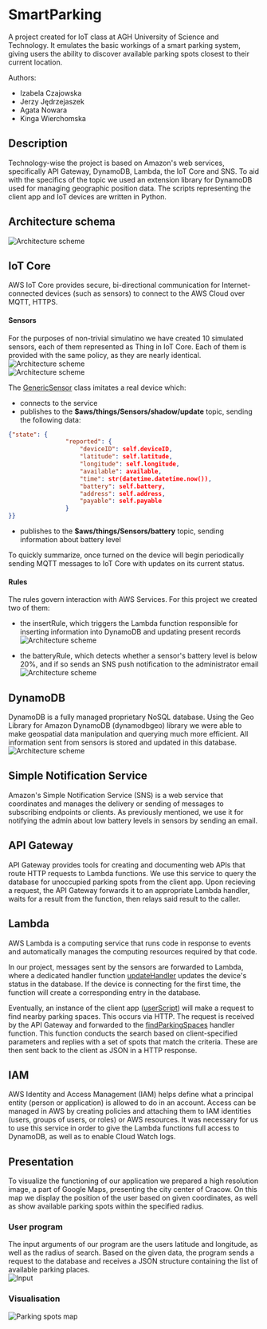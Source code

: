 # SmartParking
A project created for IoT class at AGH University of Science and Technology. It emulates the basic workings of a smart parking system, giving users the ability to discover available parking spots closest to their current location. 

Authors:
- Izabela Czajowska
- Jerzy Jędrzejaszek
- Agata Nowara
- Kinga Wierchomska

## Description

Technology-wise the project is based on Amazon's web services, specifically API Gateway, DynamoDB, Lambda, the IoT Core and SNS. To aid with the specifics of the topic we used an extension library for DynamoDB used for managing geographic position data. The scripts representing the client app and IoT devices are written in Python.

## Architecture schema
![Architecture scheme](images/scheme.png) <br>
## IoT Core
AWS IoT Core provides secure, bi-directional communication for Internet-connected devices (such as sensors) to connect to the AWS Cloud over MQTT, HTTPS.
#### Sensors
For the purposes of non-trivial simulatino we have created 10 simulated sensors, each of them represented as Thing in IoT Core. Each of them is provided with the same policy, as they are nearly identical.
![Architecture scheme](images/sensors.png) <br>
![Architecture scheme](images/policy.png) <br>

The [GenericSensor](Sensors/GenericSensor.py) class imitates a real device which:
- connects to the service
- publishes to the **$aws/things/Sensors/shadow/update** topic, sending the following data:
```json
{"state": {
                "reported": {
                    "deviceID": self.deviceID,
                    "latitude": self.latitude,
                    "longitude": self.longitude,
                    "available": available,
                    "time": str(datetime.datetime.now()),
                    "battery": self.battery,
                    "address": self.address,
                    "payable": self.payable
                }
}}
```
- publishes to the **$aws/things/Sensors/battery** topic, sending information about battery level

To quickly summarize, once turned on the device will begin periodically sending MQTT messages to IoT Core with updates on its current status.

#### Rules

The rules govern interaction with AWS Services. For this project we created two of them:
- the insertRule, which triggers the Lambda function responsible for inserting information into DynamoDB and updating present records
![Architecture scheme](images/insertRule.png) <br>
  
- the batteryRule, which detects whether a sensor's battery level is below 20%, and if so sends an SNS push notification to the administrator email
![Architecture scheme](images/batteryRule.png) <br>
  
## DynamoDB
DynamoDB is a fully managed proprietary NoSQL database. Using the Geo Library for Amazon DynamoDB (dynamodbgeo) library we were able to make geospatial data manipulation and querying much more efficient.
All information sent from sensors is stored and updated in this database.
![Architecture scheme](images/dynamodb.png) <br>

## Simple Notification Service
Amazon's Simple Notification Service (SNS) is a web service that coordinates and manages the delivery or sending of messages to subscribing endpoints or clients. As previously mentioned, we use it for notifying the admin about low battery levels in sensors by sending an email.


## API Gateway
API Gateway provides tools for creating and documenting web APIs that route HTTP requests to Lambda functions.
We use this service to query the database for unoccupied parking spots from the client app.
Upon recieving a request, the API Gateway forwards it to an appropriate Lambda handler, waits for a result from the function, then relays said result to the caller.

  
## Lambda
AWS Lambda is a computing service that runs code in response to events and automatically manages the computing resources required by that code.

In our project, messages sent by the sensors are forwarded to Lambda, where a dedicated handler function [updateHandler](updateHandler.py) updates the device's status in the database. If the device is connecting for the first time, the function will create a corresponding entry in the database.

Eventually, an instance of the client app ([userScript](userScript.py)) will make a request to find nearby parking spaces. This occurs via HTTP. The request is received by the API Gateway and forwarded to the [findParkingSpaces](findParkingSpaces.py) handler function. This function conducts the search based on client-specified parameters and replies with a set of spots that match the criteria. These are then sent back to the client as JSON in a HTTP response.

## IAM
AWS Identity and Access Management (IAM) helps define what a principal entity (person or application) is allowed to do in an account.
Access can be managed in AWS by creating policies and attaching them to IAM identities (users, groups of users, or roles) or AWS resources.
It was necessary for us to use this service in order to give the Lambda functions full access to DynamoDB, as well as to enable Cloud Watch logs.


## Presentation

To visualize the functioning of our application we prepared a high resolution image, a part of Google Maps, presenting the city center of Cracow. 
On this map we display the position of the user based on given coordinates, as well as show available parking spots within the specified radius.

### User program
The input arguments of our program are the users latitude and longitude, as well as the radius of search. Based on the given data, the program sends a request to the database and receives a JSON structure containing the list of available parking places. <br>
![Input](images/input.png) <br>

### Visualisation
![Parking spots map](images/map.png) <br>







